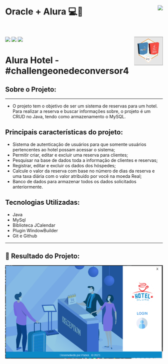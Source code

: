 # Oracle + Alura 💻🤟  <img align="right" src="https://cursos.alura.com.br/assets/images/certificates/new/logo/oracle-one-logo.png"><br><br>
<a href="https://www.linkedin.com/in/pabloleite03/" target="_blank"><img src="https://img.shields.io/badge/-LinkedIn-%230077B5?style=for-the-badge&logo=linkedin&logoColor=white"></a>
<a href = "mailto:devpbleite@gmail.com"> <img src="https://img.shields.io/badge/-Gmail-%23333?style=for-the-badge&logo=gmail&logoColor=white" target="_blank"></a>
<a href="https://discord.com/channels/@PabloL#3331" target="_blank"><img src="https://img.shields.io/badge/Discord-7289DA?style=for-the-badge&logo=discord&logoColor=white" target="_blank"></a>
<img align="right" src="https://github.com/devpbleite/alura-hotel/blob/main/src/imagenes/Capturar1.PNG" width="18%">

# Alura Hotel - #challengeonedeconversor4

 

## Sobre o Projeto:
___

  - O projeto tem o objetivo de ser um sistema de reservas para um hotel. Para realizar a reserva e buscar informações sobre, o projeto é um CRUD no Java, tendo como armazenamento o MySQL.

## Principais características do projeto:

  - Sistema de autenticação de usuários para que somente usuários pertencentes ao hotel possam acessar o sistema;
  - Permitir criar, editar e excluir uma reserva para clientes;
  - Pesquisar na base de dados toda a informação de clientes e reservas;
  - Registrar, editar e excluir os dados dos hóspedes;
  - Calcule o valor da reserva com base no número de dias da reserva e uma taxa diária com o valor atribuído por você na moeda Real;
  - Banco de dados para armazenar todos os dados solicitados anteriormente.   


## Tecnologias Utilizadas:
-	Java
-	MySql
- Biblioteca JCalendar
- Plugin WindowBuilder
- Git e Github
___

## 📌 Resultado do Projeto: 

<img align="center" src="https://github.com/devpbleite/alura-hotel/blob/main/src/imagenes/Capturar.PNG">

